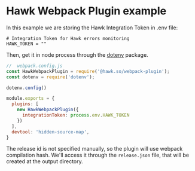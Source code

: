 # Hawk Webpack Plugin example

In this example we are storing the Hawk Integration Token in .env file:

```
# Integration Token for Hawk errors monitoring
HAWK_TOKEN = ""
```

Then, get it in node process through the [dotenv](https://github.com/motdotla/dotenv) package.

```js
//  webpack.config.js
const HawkWebpackPlugin = require('@hawk.so/webpack-plugin');
const dotenv = require('dotenv');

dotenv.config()

module.exports = {
  plugins: [
    new HawkWebpackPlugin({
      integrationToken: process.env.HAWK_TOKEN
    })
  ],
  devtool: 'hidden-source-map',
}
```

The release id is not specified manually, so the plugin will use webpack compilation hash. 
We'll access it through the `release.json` file, that will be created at the output directory.
